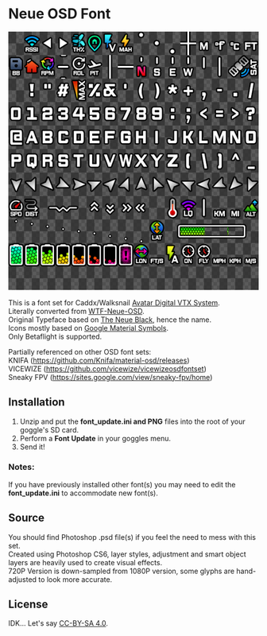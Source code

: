# Neue OSD Font

![Preview](img/Preview_V011.png)  

This is a font set for Caddx/Walksnail [Avatar Digital VTX System](https://caddxfpv.com/collections/walksnail-avatar-system).  
Literally converted from [WTF-Neue-OSD](https://github.com/Kw0ngk4n/WTF-Neue-OSD).  
Original Typeface based on [The Neue Black](https://www.theleagueofmoveabletype.com/the-neue-black), hence the name.  
Icons mostly based on [Google Material Symbols](https://fonts.google.com/icons).  
Only Betaflight is supported.  

Partially referenced on other OSD font sets:  
KNIFA (https://github.com/Knifa/material-osd/releases)  
VICEWIZE (https://github.com/vicewize/vicewizeosdfontset)  
Sneaky FPV (https://sites.google.com/view/sneaky-fpv/home)


## Installation
1. Unzip and put the **font_update.ini and PNG** files into the root of your goggle's SD card.  
2. Perform a **Font Update** in your goggles menu.  
3. Send it!  

### Notes:
If you have previously installed other font(s) you may need to edit the **font_update.ini** to accommodate new font(s).  

## Source  
You should find Photoshop .psd file(s) if you feel the need to mess with this set.  
Created using Photoshop CS6, layer styles, adjustment and smart object layers are heavily used to create visual effects.  
720P Version is down-sampled from 1080P version, some glyphs are hand-adjusted to look more accurate.  

## License  
IDK... Let's say [CC-BY-SA 4.0](https://creativecommons.org/licenses/by-sa/4.0/).
